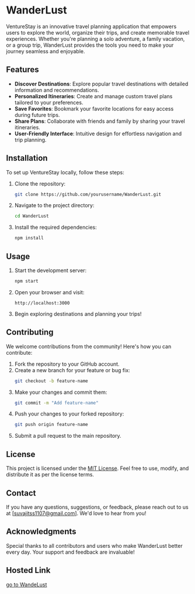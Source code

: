 # WanderLust

VentureStay is an innovative travel planning application that empowers users to explore the world, organize their trips, and create memorable travel experiences. Whether you're planning a solo adventure, a family vacation, or a group trip, WanderLust provides the tools you need to make your journey seamless and enjoyable.

## Features

- **Discover Destinations**: Explore popular travel destinations with detailed information and recommendations.
- **Personalized Itineraries**: Create and manage custom travel plans tailored to your preferences.
- **Save Favorites**: Bookmark your favorite locations for easy access during future trips.
- **Share Plans**: Collaborate with friends and family by sharing your travel itineraries.
- **User-Friendly Interface**: Intuitive design for effortless navigation and trip planning.

## Installation

To set up VentureStay locally, follow these steps:

1. Clone the repository:
    ```bash
    git clone https://github.com/yourusername/WanderLust.git
    ```
2. Navigate to the project directory:
    ```bash
    cd WanderLust
    ```
3. Install the required dependencies:
    ```bash
    npm install
    ```

## Usage

1. Start the development server:
    ```bash
    npm start
    ```
2. Open your browser and visit:
    ```
    http://localhost:3000
    ```
3. Begin exploring destinations and planning your trips!

## Contributing

We welcome contributions from the community! Here's how you can contribute:

1. Fork the repository to your GitHub account.
2. Create a new branch for your feature or bug fix:
    ```bash
    git checkout -b feature-name
    ```
3. Make your changes and commit them:
    ```bash
    git commit -m "Add feature-name"
    ```
4. Push your changes to your forked repository:
    ```bash
    git push origin feature-name
    ```
5. Submit a pull request to the main repository.

## License

This project is licensed under the [MIT License](LICENSE). Feel free to use, modify, and distribute it as per the license terms.

## Contact

If you have any questions, suggestions, or feedback, please reach out to us at [suvajitss1107@gmail.com]. We'd love to hear from you!

## Acknowledgments

Special thanks to all contributors and users who make WanderLust better every day. Your support and feedback are invaluable!

## Hosted Link

[go to WandeLust](https://wanderlust-qp13.onrender.com/listings])
